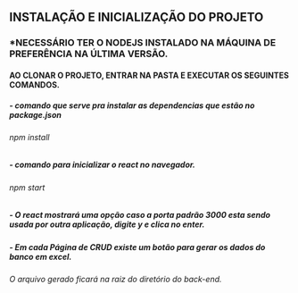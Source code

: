 ## INSTALAÇÃO E INICIALIZAÇÃO DO PROJETO

### *NECESSÁRIO TER O NODEJS INSTALADO NA MÁQUINA DE PREFERÊNCIA NA ÚLTIMA VERSÃO.

#### AO CLONAR O PROJETO, ENTRAR NA PASTA E EXECUTAR OS SEGUINTES COMANDOS.

##### - comando que serve pra instalar as dependencias que estão no package.json
###### npm install

##### - comando para inicializar o react no navegador.
###### npm start


##### - O react mostrará uma opção caso a porta padrão 3000 esta sendo usada por outra aplicação, digite y e clica no enter.

##### - Em cada Página de CRUD existe um botão para gerar os dados do banco em excel.
###### O arquivo gerado ficará na raiz do diretório do back-end.
